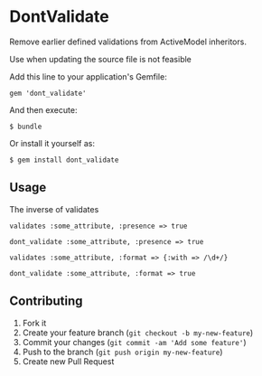 # DontValidate

Remove earlier defined validations from ActiveModel inheritors.

Use when updating the source file is not feasible

Add this line to your application's Gemfile:

    gem 'dont_validate'

And then execute:

    $ bundle

Or install it yourself as:

    $ gem install dont_validate

## Usage

  The inverse of validates

    validates :some_attribute, :presence => true

    dont_validate :some_attribute, :presence => true

    validates :some_attribute, :format => {:with => /\d+/}

    dont_validate :some_attribute, :format => true




## Contributing

1. Fork it
2. Create your feature branch (`git checkout -b my-new-feature`)
3. Commit your changes (`git commit -am 'Add some feature'`)
4. Push to the branch (`git push origin my-new-feature`)
5. Create new Pull Request

